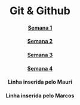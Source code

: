<div align="center">
  <h1>Git & Github</h1>
  
  <a href="https://github.com/carlosbarretoeng/carlosbarretoeng/tree/master/Semana1"><h4>Semana 1</h4></a>

  <a href="https://github.com/carlosbarretoeng/carlosbarretoeng/tree/master/Semana2"><h4>Semana 2</h4></a>

  <a href="https://github.com/carlosbarretoeng/carlosbarretoeng/tree/master/Semana2"><h4>Semana 3</h4></a>
  
  <a href="https://github.com/carlosbarretoeng/carlosbarretoeng/tree/master/Semana2"><h4>Semana 4</h4></a>
  <h4>Linha inserida pelo Mauri</h4>
  <h4>Linha inserida pelo Marcos</h4>
</div>

